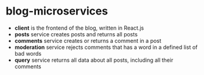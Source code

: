 # blog-microservices

- **client** is the frontend of the blog, written in React.js
- **posts** service creates posts and returns all posts
- **comments** service creates or returns a comment in a post
- **moderation** service rejects comments that has a word in a defined list of bad words
- **query** service returns all data about all posts, including all their comments
